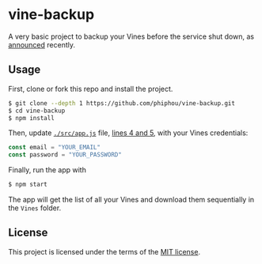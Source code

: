 # vine-backup

A very basic project to backup your Vines before the service shut down, as [announced](http://blog.vine.co/post/152386882201/important-news-about-vine) recently.

## Usage

First, clone or fork this repo and install the project.

```bash
$ git clone --depth 1 https://github.com/phiphou/vine-backup.git
$ cd vine-backup
$ npm install
```
Then, update [`./src/app.js`](https://github.com/phiphou/vine-backup/blob/master/src/app.js) file, [lines 4 and 5](https://github.com/phiphou/vine-backup/blob/master/src/app.js#L4-L5), with your Vines credentials:

```javascript
const email = "YOUR_EMAIL"
const password = "YOUR_PASSWORD"
```

Finally, run the app with

```bash
$ npm start
```

The app will get the list of all your Vines and download them sequentially in the `Vines` folder.

## License

This project is licensed under the terms of the [MIT license](https://opensource.org/licenses/MIT).
